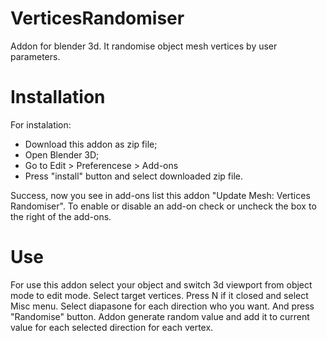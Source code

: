 # VerticesRandomiser
Addon for blender 3d. It randomise object mesh vertices by user parameters.

# Installation
For instalation: 
- Download this addon as zip file;
- Open Blender 3D;
- Go to Edit > Preferencese > Add-ons
- Press "install" button and select downloaded zip file.

Success, now you see in add-ons list this addon "Update Mesh: Vertices Randomiser".
To enable or disable an add-on check or uncheck the box to the right of the add-ons.

# Use
For use this addon select your object and switch 3d viewport from object mode to edit mode. Select target vertices. Press N if it closed and select Misc menu. Select diapasone for each direction who you want. And press "Randomise" button. Addon generate random value and add it to current value for each selected direction for each vertex.